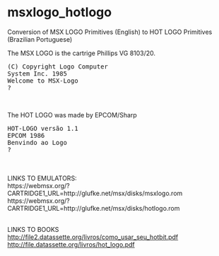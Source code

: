 # msxlogo_hotlogo
Conversion of MSX LOGO Primitives (English) to HOT LOGO Primitives (Brazilian Portuguese)<br>

The MSX LOGO is the cartrige Phillips VG 8103/20.<br>
<pre>(C) Copyright Logo Computer
System Inc. 1985
Welcome to MSX-Logo
?</pre><br>
The HOT LOGO was made by EPCOM/Sharp<br>
<pre>HOT-LOGO versão 1.1
EPCOM 1986
Benvindo ao Logo
?</pre><br>
<br>
LINKS TO EMULATORS:<br>
https://webmsx.org/?CARTRIDGE1_URL=http://glufke.net/msx/disks/msxlogo.rom <br>
https://webmsx.org/?CARTRIDGE1_URL=http://glufke.net/msx/disks/hotlogo.rom <br>
<br>

LINKS TO BOOKS<br>
http://file2.datassette.org/livros/como_usar_seu_hotbit.pdf <br>
http://file.datassette.org/livros/hot_logo.pdf



